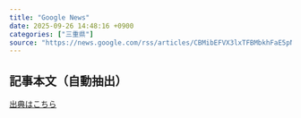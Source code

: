 ```yaml
---
title: "Google News"
date: 2025-09-26 14:48:16 +0900
categories: ["三重県"]
source: "https://news.google.com/rss/articles/CBMibEFVX3lxTFBMbkhFaE5pNFVRcWM5czVUTzhMQ21oYXM3aTV3bGw1OUFVckFfNTFJU0J0cGN1cVRhTks4MENCYzRINXlHaVJNQW40QXlNaWFMeEZKdUhqMDJkUTJmVE9md1hOS2Y4eUptOGhQMA?oc=5"
---
```


## 記事本文（自動抽出）
<body class="y0K44d EA71Tc" id="readabilityBody"></body>

[出典はこちら](https://news.google.com/rss/articles/CBMibEFVX3lxTFBMbkhFaE5pNFVRcWM5czVUTzhMQ21oYXM3aTV3bGw1OUFVckFfNTFJU0J0cGN1cVRhTks4MENCYzRINXlHaVJNQW40QXlNaWFMeEZKdUhqMDJkUTJmVE9md1hOS2Y4eUptOGhQMA?oc=5)
